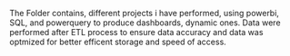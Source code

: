 The Folder contains, different projects i have performed, using powerbi, SQL, and powerquery to produce dashboards, dynamic ones.
Data were performed after ETL process to ensure data accuracy and data was optmized for better efficent storage and speed of access.
